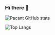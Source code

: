 ### Hi there 👋

![Pacant  GitHub stats](https://github-readme-stats.vercel.app/api?username=pacant&show_icons=true&theme=synthwave)

![Top Langs](https://github-readme-stats.vercel.app/api/top-langs/?username=pacant&show_icons=true&theme=synthwave)

<!--
**pacant/pacant** is a ✨ _special_ ✨ repository because its `README.md` (this file) appears on your GitHub profile.

Here are some ideas to get you started:

- 🔭 I’m currently working on ...
- 🌱 I’m currently learning ...
- 👯 I’m looking to collaborate on ...
- 🤔 I’m looking for help with ...
- 💬 Ask me about ...
- 📫 How to reach me: ...
- 😄 Pronouns: ...
- ⚡ Fun fact: ...
-->
